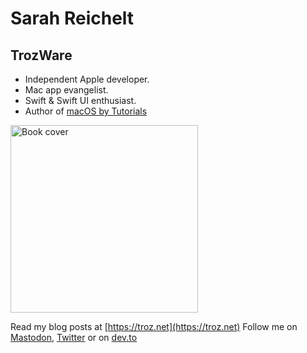 # Sarah Reichelt
## TrozWare

- Independent Apple developer.
- Mac app evangelist.
- Swift & Swift UI enthusiast.
- Author of [macOS by Tutorials]([https://www.raywenderlich.com/books/macos-by-tutorials](https://www.kodeco.com/books/macos-by-tutorials))

[<img src="https://assets.alexandria.raywenderlich.com/books/e42d9aa64f26967986bc2be0b4dfa930c96113b477fe90c50b798b28b1a9b6e6/images/21d4b4b026e8c0ad4471929a3bb073a9/original.png" height="300" alt="Book cover">](https://www.kodeco.com/books/macos-by-tutorials)

Read my blog posts at [https://troz.net](https://troz.net)
Follow me on [Mastodon](@troz@mastodon.social), [Twitter](https://twitter.com/trozware) or on [dev.to](https://dev.to/trozware)

